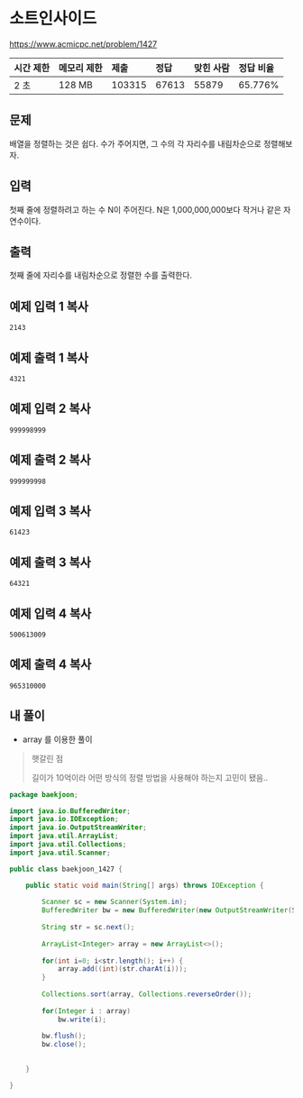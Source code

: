 # 소트인사이드 

https://www.acmicpc.net/problem/1427 

| 시간 제한 | 메모리 제한 | 제출   | 정답  | 맞힌 사람 | 정답 비율 |
| :-------- | :---------- | :----- | :---- | :-------- | :-------- |
| 2 초      | 128 MB      | 103315 | 67613 | 55879     | 65.776%   |

## 문제

배열을 정렬하는 것은 쉽다. 수가 주어지면, 그 수의 각 자리수를 내림차순으로 정렬해보자.

## 입력

첫째 줄에 정렬하려고 하는 수 N이 주어진다. N은 1,000,000,000보다 작거나 같은 자연수이다.

## 출력

첫째 줄에 자리수를 내림차순으로 정렬한 수를 출력한다.

## 예제 입력 1 복사

```
2143
```

## 예제 출력 1 복사

```
4321
```

## 예제 입력 2 복사

```
999998999
```

## 예제 출력 2 복사

```
999999998
```

## 예제 입력 3 복사

```
61423
```

## 예제 출력 3 복사

```
64321
```

## 예제 입력 4 복사

```
500613009
```

## 예제 출력 4 복사

```
965310000
```



## 내 풀이

* array 를 이용한 풀이

> 햇갈린 점
>
> 길이가 10억이라 어떤 방식의 정렬 방법을 사용해야 하는지 고민이 됐음..

```java
package baekjoon;

import java.io.BufferedWriter;
import java.io.IOException;
import java.io.OutputStreamWriter;
import java.util.ArrayList;
import java.util.Collections;
import java.util.Scanner;

public class baekjoon_1427 {

	public static void main(String[] args) throws IOException {
		
		Scanner sc = new Scanner(System.in);
		BufferedWriter bw = new BufferedWriter(new OutputStreamWriter(System.out));
		
		String str = sc.next();
		
		ArrayList<Integer> array = new ArrayList<>();
		
		for(int i=0; i<str.length(); i++) {
			array.add((int)(str.charAt(i)));
		}
		
		Collections.sort(array, Collections.reverseOrder());
		
		for(Integer i : array)
			bw.write(i);
		
		bw.flush();
		bw.close();
		

	}

}

```

